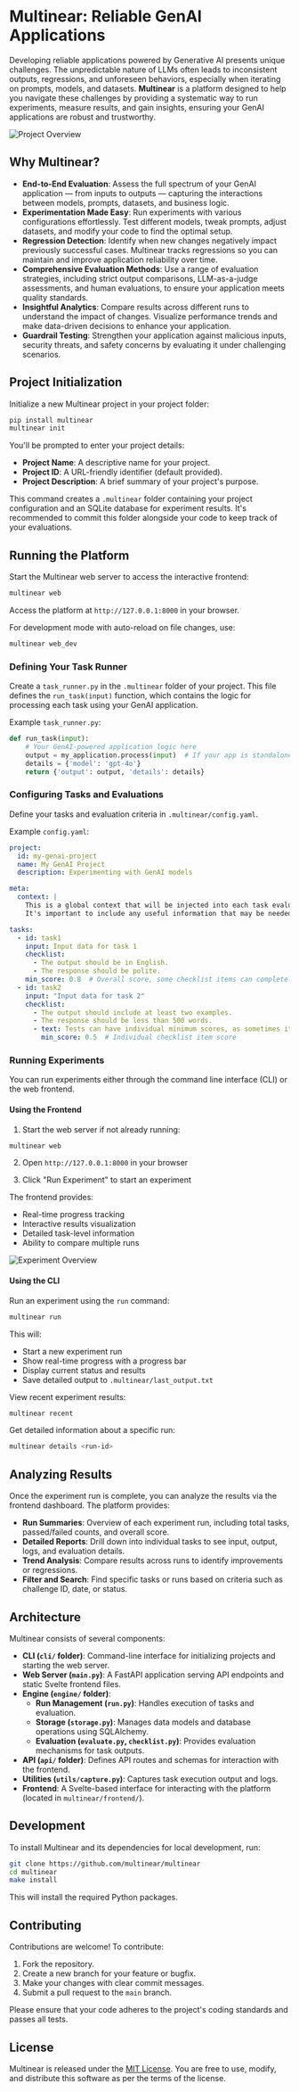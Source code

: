 # Multinear: Reliable GenAI Applications

Developing reliable applications powered by Generative AI presents unique challenges. The unpredictable nature of LLMs often leads to inconsistent outputs, regressions, and unforeseen behaviors, especially when iterating on prompts, models, and datasets. **Multinear** is a platform designed to help you navigate these challenges by providing a systematic way to run experiments, measure results, and gain insights, ensuring your GenAI applications are robust and trustworthy.

![Project Overview](static/project.png)

## Why Multinear?

- **End-to-End Evaluation**: Assess the full spectrum of your GenAI application — from inputs to outputs — capturing the interactions between models, prompts, datasets, and business logic.
- **Experimentation Made Easy**: Run experiments with various configurations effortlessly. Test different models, tweak prompts, adjust datasets, and modify your code to find the optimal setup.
- **Regression Detection**: Identify when new changes negatively impact previously successful cases. Multinear tracks regressions so you can maintain and improve application reliability over time.
- **Comprehensive Evaluation Methods**: Use a range of evaluation strategies, including strict output comparisons, LLM-as-a-judge assessments, and human evaluations, to ensure your application meets quality standards.
- **Insightful Analytics**: Compare results across different runs to understand the impact of changes. Visualize performance trends and make data-driven decisions to enhance your application.
- **Guardrail Testing**: Strengthen your application against malicious inputs, security threats, and safety concerns by evaluating it under challenging scenarios.

## Project Initialization

Initialize a new Multinear project in your project folder:

```bash
pip install multinear
multinear init
```

You'll be prompted to enter your project details:

- **Project Name**: A descriptive name for your project.
- **Project ID**: A URL-friendly identifier (default provided).
- **Project Description**: A brief summary of your project's purpose.

This command creates a `.multinear` folder containing your project configuration and an SQLite database for experiment results. It's recommended to commit this folder alongside your code to keep track of your evaluations.

## Running the Platform

Start the Multinear web server to access the interactive frontend:

```bash
multinear web
```
Access the platform at `http://127.0.0.1:8000` in your browser.

For development mode with auto-reload on file changes, use:

```bash
multinear web_dev
```

### Defining Your Task Runner

Create a `task_runner.py` in the `.multinear` folder of your project. This file defines the `run_task(input)` function, which contains the logic for processing each task using your GenAI application.

Example `task_runner.py`:

```python
def run_task(input):
    # Your GenAI-powered application logic here
    output = my_application.process(input)  # If your app is standalone, expose an API and call it here to get the output
    details = {'model': 'gpt-4o'}
    return {'output': output, 'details': details}
```

### Configuring Tasks and Evaluations

Define your tasks and evaluation criteria in `.multinear/config.yaml`.

Example `config.yaml`:

```yaml
project:
  id: my-genai-project
  name: My GenAI Project
  description: Experimenting with GenAI models

meta:
  context: |
    This is a global context that will be injected into each task evaluation.
    It's important to include any useful information that may be needed to evaluate each result.

tasks:
  - id: task1
    input: Input data for task 1
    checklist:
      - The output should be in English.
      - The response should be polite.
    min_score: 0.8  # Overall score, some checklist items can completely fail, and still pass if the majority pass
  - id: task2
    input: "Input data for task 2"
    checklist:
      - The output should include at least two examples.
      - The response should be less than 500 words.
      - text: Tests can have individual minimum scores, as sometimes it's hard to compose an assertion that is both comprehensive and easy to evaluate.
        min_score: 0.5  # Individual checklist item score
```

### Running Experiments

You can run experiments either through the command line interface (CLI) or the web frontend.

#### Using the Frontend

1. Start the web server if not already running:
```bash
multinear web
```

2. Open `http://127.0.0.1:8000` in your browser

3. Click "Run Experiment" to start an experiment

The frontend provides:
- Real-time progress tracking
- Interactive results visualization
- Detailed task-level information
- Ability to compare multiple runs

![Experiment Overview](static/experiment.png)

#### Using the CLI

Run an experiment using the `run` command:

```bash
multinear run
```

This will:
- Start a new experiment run
- Show real-time progress with a progress bar
- Display current status and results
- Save detailed output to `.multinear/last_output.txt`

View recent experiment results:
```bash
multinear recent
```

Get detailed information about a specific run:
```bash
multinear details <run-id>
```

## Analyzing Results

Once the experiment run is complete, you can analyze the results via the frontend dashboard. The platform provides:

- **Run Summaries**: Overview of each experiment run, including total tasks, passed/failed counts, and overall score.
- **Detailed Reports**: Drill down into individual tasks to see input, output, logs, and evaluation details.
- **Trend Analysis**: Compare results across runs to identify improvements or regressions.
- **Filter and Search**: Find specific tasks or runs based on criteria such as challenge ID, date, or status.

## Architecture

Multinear consists of several components:

- **CLI (`cli/` folder)**: Command-line interface for initializing projects and starting the web server.
- **Web Server (`main.py`)**: A FastAPI application serving API endpoints and static Svelte frontend files.
- **Engine (`engine/` folder)**:
  - **Run Management (`run.py`)**: Handles execution of tasks and evaluation.
  - **Storage (`storage.py`)**: Manages data models and database operations using SQLAlchemy.
  - **Evaluation (`evaluate.py`, `checklist.py`)**: Provides evaluation mechanisms for task outputs.
- **API (`api/` folder)**: Defines API routes and schemas for interaction with the frontend.
- **Utilities (`utils/capture.py`)**: Captures task execution output and logs.
- **Frontend**: A Svelte-based interface for interacting with the platform (located in `multinear/frontend/`).

## Development

To install Multinear and its dependencies for local development, run:

```bash
git clone https://github.com/multinear/multinear
cd multinear
make install
```

This will install the required Python packages.

## Contributing

Contributions are welcome! To contribute:

1. Fork the repository.
2. Create a new branch for your feature or bugfix.
3. Make your changes with clear commit messages.
4. Submit a pull request to the `main` branch.

Please ensure that your code adheres to the project's coding standards and passes all tests.

## License

Multinear is released under the [MIT License](LICENSE). You are free to use, modify, and distribute this software as per the terms of the license.

